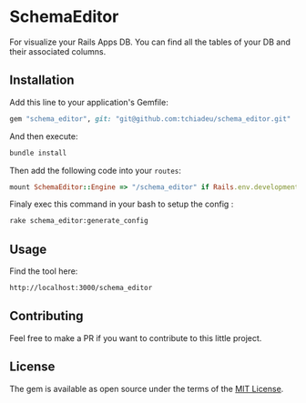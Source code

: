 # SchemaEditor
For visualize your Rails Apps DB.
You can find all the tables of your DB and their associated columns.

## Installation
Add this line to your application's Gemfile:

```ruby
gem "schema_editor", git: "git@github.com:tchiadeu/schema_editor.git"
```

And then execute:
```bash
bundle install
```

Then add the following code into your `routes`:
```ruby
mount SchemaEditor::Engine => "/schema_editor" if Rails.env.development?
```

Finaly exec this command in your bash to setup the config :
```bash
rake schema_editor:generate_config
```

## Usage
Find the tool here:
```bash
http://localhost:3000/schema_editor
```

## Contributing
Feel free to make a PR if you want to contribute to this little project.

## License
The gem is available as open source under the terms of the [MIT License](https://opensource.org/licenses/MIT).
